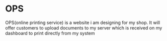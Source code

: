 # OPS
OPS(online printing service) is a website i am designing for my shop. It will offer customers to upload documents to my server which is received on my dashboard to print directly from my system
